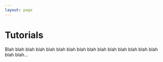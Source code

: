 ```yaml
---
layout: page
---
```


# Tutorials

Blah blah blah blah blah blah blah blah blah blah blah blah blah blah blah blah blah...
